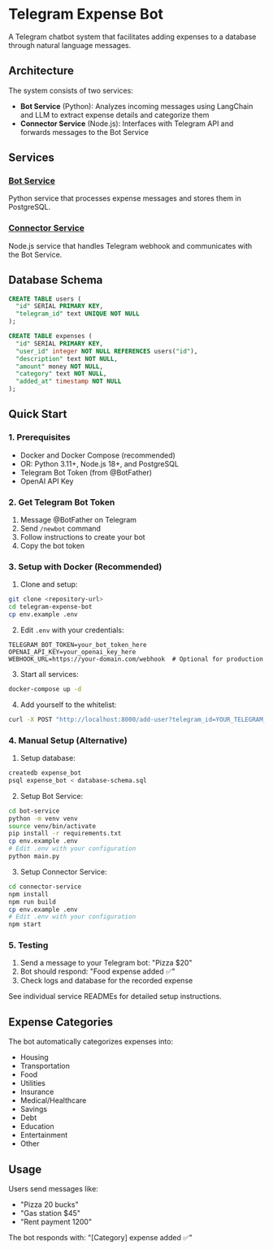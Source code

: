 # Telegram Expense Bot

A Telegram chatbot system that facilitates adding expenses to a database through natural language messages.

## Architecture

The system consists of two services:

- **Bot Service** (Python): Analyzes incoming messages using LangChain and LLM to extract expense details and categorize them
- **Connector Service** (Node.js): Interfaces with Telegram API and forwards messages to the Bot Service

## Services

### [Bot Service](./bot-service)
Python service that processes expense messages and stores them in PostgreSQL.

### [Connector Service](./connector-service)  
Node.js service that handles Telegram webhook and communicates with the Bot Service.

## Database Schema

```sql
CREATE TABLE users (
  "id" SERIAL PRIMARY KEY,
  "telegram_id" text UNIQUE NOT NULL
);

CREATE TABLE expenses (
  "id" SERIAL PRIMARY KEY,
  "user_id" integer NOT NULL REFERENCES users("id"),
  "description" text NOT NULL,
  "amount" money NOT NULL,
  "category" text NOT NULL,
  "added_at" timestamp NOT NULL
);
```

## Quick Start

### 1. Prerequisites
- Docker and Docker Compose (recommended)
- OR: Python 3.11+, Node.js 18+, and PostgreSQL
- Telegram Bot Token (from @BotFather)
- OpenAI API Key

### 2. Get Telegram Bot Token
1. Message @BotFather on Telegram
2. Send `/newbot` command
3. Follow instructions to create your bot
4. Copy the bot token

### 3. Setup with Docker (Recommended)

1. Clone and setup:
```bash
git clone <repository-url>
cd telegram-expense-bot
cp env.example .env
```

2. Edit `.env` with your credentials:
```env
TELEGRAM_BOT_TOKEN=your_bot_token_here
OPENAI_API_KEY=your_openai_key_here
WEBHOOK_URL=https://your-domain.com/webhook  # Optional for production
```

3. Start all services:
```bash
docker-compose up -d
```

4. Add yourself to the whitelist:
```bash
curl -X POST "http://localhost:8000/add-user?telegram_id=YOUR_TELEGRAM_ID"
```

### 4. Manual Setup (Alternative)

1. Setup database:
```bash
createdb expense_bot
psql expense_bot < database-schema.sql
```

2. Setup Bot Service:
```bash
cd bot-service
python -m venv venv
source venv/bin/activate
pip install -r requirements.txt
cp env.example .env
# Edit .env with your configuration
python main.py
```

3. Setup Connector Service:
```bash
cd connector-service
npm install
npm run build
cp env.example .env
# Edit .env with your configuration
npm start
```

### 5. Testing
1. Send a message to your Telegram bot: "Pizza $20"
2. Bot should respond: "Food expense added ✅"
3. Check logs and database for the recorded expense

See individual service READMEs for detailed setup instructions.

## Expense Categories

The bot automatically categorizes expenses into:
- Housing
- Transportation  
- Food
- Utilities
- Insurance
- Medical/Healthcare
- Savings
- Debt
- Education
- Entertainment
- Other

## Usage

Users send messages like:
- "Pizza 20 bucks"
- "Gas station $45"
- "Rent payment 1200"

The bot responds with: "[Category] expense added ✅" 